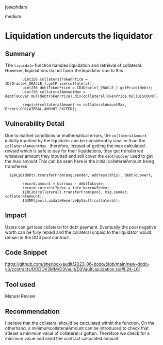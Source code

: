 josephdara

medium

# Liquidation undercuts the liquidator

## Summary
The ```liquidate``` function handles liquidation and retrieval of collateral. However, liquidations do not favor the liquidator due to this 
```solidity
        uint256 collateralTokenPrice = ID3Oracle(_ORACLE_).getPrice(collateral);
        uint256 debtTokenPrice = ID3Oracle(_ORACLE_).getPrice(debt);
        uint256 collateralAmountMax = debtToCover.mul(debtTokenPrice).div(collateralTokenPrice.mul(DISCOUNT));

        require(collateralAmount <= collateralAmountMax, Errors.COLLATERAL_AMOUNT_EXCEED);
```
## Vulnerability Detail
Due to market conditions or mathematical errors,  the ```collateralAmount ``` initially inputted by the liquidator can be considerably smaller than the ```collateralAmountMax ``` therefore, Instead of getting the max calculated reward which is safe to pay for their liquidations, they get transferred whatever amount they inputted and still cover the ```debtToCover``` used to get the max amount
This can be seen here is the initial collateralAmount being transferred
```solidity
  IERC20(debt).transferFrom(msg.sender, address(this), debtToCover);

        record.amount = borrows - debtToCover;
        record.interestIndex = info.borrowIndex;
        IERC20(collateral).transferFrom(pool, msg.sender, collateralAmount);
        ID3MM(pool).updateReserveByVault(collateral);
```
## Impact
Users can get less collateral for debt payment. Eventually the pool negative worth can be fully repaid and the collateral unpaid to the liquidator would remain in the DD3 pool contract. 
## Code Snippet
https://github.com/sherlock-audit/2023-06-dodo/blob/main/new-dodo-v3/contracts/DODOV3MM/D3Vault/D3VaultLiquidation.sol#L24-L61
## Tool used

Manual Review

## Recommendation
I believe that the collateral should be calculated within the function. On the otherhand, a minimumcollateralAmount can be introduced to check that atleast a minimum value of collateral is gotten. Therefore we check for a minimum value and send the contract calculated amount
